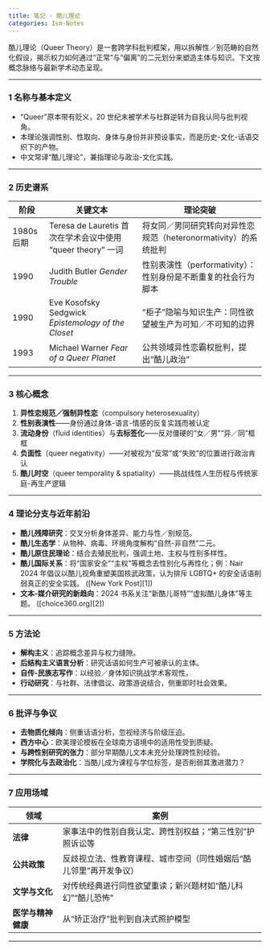 ```yaml
---
title: 笔记 - 酷儿理论
categories: Ism-Notes
---
```


酷儿理论（Queer Theory）是一套跨学科批判框架，用以拆解性／别范畴的自然化假设，揭示权力如何通过“正常”与“偏离”的二元划分来塑造主体与知识。下文按概念脉络与最新学术动态呈现。

---

### 1  名称与基本定义

* “Queer”原本带有贬义，20 世纪末被学术与社群逆转为自我认同与批判视角。
* 本理论强调性别、性取向、身体与身份并非预设事实，而是历史-文化-话语交织下的产物。
* 中文常译“酷儿理论”，兼指理论与政治-文化实践。

---

### 2  历史谱系

| 阶段       | 关键文本                                               | 理论突破                                     |
| -------- | -------------------------------------------------- | ---------------------------------------- |
| 1980s 后期 | Teresa de Lauretis 首次在学术会议中使用 “queer theory” 一词    | 将女同／男同研究转向对异性恋规范（heteronormativity）的系统批判 |
| 1990     | Judith Butler *Gender Trouble*                     | 性别表演性（performativity）：性别身份是不断重复的社会行为脚本   |
| 1990     | Eve Kosofsky Sedgwick *Epistemology of the Closet* | “柜子”隐喻与知识生产：同性欲望被生产为可知／不可知的边界            |
| 1993     | Michael Warner *Fear of a Queer Planet*            | 公共领域异性恋霸权批判，提出“酷儿政治”                     |

---

### 3  核心概念

1. **异性恋规范／强制异性恋**（compulsory heterosexuality）
2. **性别表演性**——身份通过身体-语言-情感的反复实践而被认定
3. **流动身份**（fluid identities）与**去标签化**——反对僵硬的“女／男”“异／同”框框
4. **负面性**（queer negativity）——对被视为“反常”或“失败”的位置进行政治肯认
5. **酷儿时空**（queer temporality & spatiality）——挑战线性人生历程与传统家庭-再生产逻辑

---

### 4  理论分支与近年前沿

* **酷儿残障研究**：交叉分析身体差异、能力与性／别规范。
* **酷儿生态学**：从物种、病毒、环境角度解构“自然-非自然”二元。
* **酷儿原住民理论**：结合去殖民批判，强调土地、主权与性别多样性。
* **酷儿国际关系**：将“国家安全”“主权”等概念去性别化与再性化；例：Nair 2024 年倡议以酷儿视角重塑美国核武政策，认为排斥 LGBTQ+ 的安全话语削弱真正的安全实践。 ([New York Post][1])
* **文本-媒介研究的新趋向**：2024 书系关注“新酷儿哥特”“虚拟酷儿身体”等主题。 ([choice360.org][2])

---

### 5  方法论

* **解构主义**：追踪概念差异与权力缝隙。
* **后结构主义语言分析**：研究话语如何生产可被承认的主体。
* **自传-民族志写作**：以经验／身体知识挑战学术客观性。
* **行动研究**：与社群、法律倡议、政策游说结合，侧重即时社会效果。

---

### 6  批评与争议

* **去物质化倾向**：侧重话语分析，忽视经济与阶级压迫。
* **西方中心**：欧美理论模板在全球南方语境中的适用性受到质疑。
* **与跨性别研究的张力**：部分早期酷儿文本未充分处理跨性别经验。
* **学院化与去政治化**：当酷儿成为课程与学位标签，是否削弱其激进潜力？

---

### 7  应用场域

| 领域          | 案例                                 |
| ----------- | ---------------------------------- |
| **法律**      | 家事法中的性别自我认定、跨性别权益；“第三性别”护照诉讼等      |
| **公共政策**    | 反歧视立法、性教育课程、城市空间（同性婚姻后“酷儿邻里”再开发争议） |
| **文学与文化**   | 对传统经典进行同性欲望重读；新兴题材如“酷儿科幻”“酷儿恐怖”    |
| **医学与精神健康** | 从“矫正治疗”批判到自决式照护模型                  |

---


